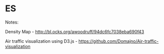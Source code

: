 # ES

Notes:

Density Map - http://bl.ocks.org/awoodruff/94dc6fc7038eba690f43

Air traffic visualization using D3.js - https://github.com/Domajno/Air-traffic-visualization